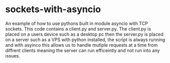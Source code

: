 # sockets-with-asyncio
An example of how to use pythons built in module asyncio with TCP sockets.
This code contains a client.py and server.py. The client.py is placed on a users device such as a desktop pc then the server.py is placed on a server such as a VPS with python installed, the script is always running and with asyinco this allows us to handle mutlple requests at a time from diffrent clients meaning the server can run efficeintly and not run into any issues.
